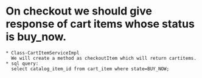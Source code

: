# On checkout we should give response of cart items whose status is buy_now. 
```
* Class-CartItemServiceImpl
  We will create a method as checkoutItem which will return cartitems.
* sql query:
  select catalog_item_id from cart_item where state=BUY_NOW;
```
